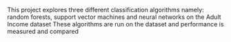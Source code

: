 This project explores three different classification algorithms namely: random forests, support vector machines and neural networks on the Adult Income dataset
These algorithms are run on the dataset and performance is measured and compared
